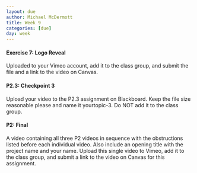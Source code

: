 ```yaml
---
layout: due
author: Michael McDermott
title: Week 9
categories: [due]
day: week
---
```

#### Exercise 7: Logo Reveal
Uploaded to your Vimeo account, add it to the class group, and submit the file and a link to the video on Canvas.

#### P2.3: Checkpoint 3
Upload your video to the P2.3 assignment on Blackboard. Keep the file size reasonable please and name it yourtopic-3. Do NOT add it to the class group.

#### P2: Final
A video containing all three P2 videos in sequence with the obstructions listed before each individual video. Also include an opening title with the project name and your name. Upload this single video to Vimeo, add it to the class group, and submit a link to the video on Canvas for this assignment. 